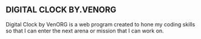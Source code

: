 ## DIGITAL CLOCK BY.VENORG

Digital Clock by VenORG is a web program created to hone my coding skills so that I can enter the next arena or mission that I can work on.
